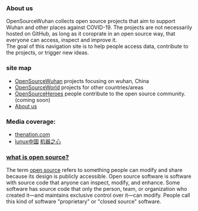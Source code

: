 ### About us
OpenSourceWuhan collects open source projects that aim to support Wuhan and other places against COVID-19. The projects are not necessarily hosted on GitHub, as long as it coroprate in an open source way, that everyone can access, inspect and improve it.
<br>
The goal of this navigation site is to help people access data, contribute to the projects, or trigger new ideas.


### site map
* [OpenSourceWuhan](index) projects focusing on wuhan, China
* [OpenSourceWorld](world) projects for other countries/areas
* [OpenSourceHeroes](heroes) people contribute to the open source community. (coming soon)
* [About us](about)


### Media coverage:
* [thenation.com](https://www.thenation.com/article/world/china-journalism-coronavirus/)
* [lunux中国](https://linux.cn/article-11820-1.html)
[机器之心](https://www.jiqizhixin.com/articles/2020-01-29-4)

### [what is open source?](https://opensource.com/resources/what-open-source)
The term [open source](https://opensource.com/article/18/2/coining-term-open-source-software) refers to something people can modify and share because its design is publicly accessible.
Open source software is software with source code that anyone can inspect, modify, and enhance.
Some software has source code that only the person, team, or organization who created it—and maintains exclusive control over it—can modify. People call this kind of software "proprietary" or "closed source" software.

